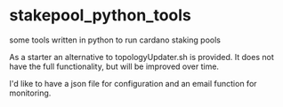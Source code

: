 # stakepool_python_tools
some tools written in python to run cardano staking pools

As a starter an alternative to topologyUpdater.sh is provided. It does not have the full functionality, but will be improved over time.

I'd like to have a json file for configuration and an email function for monitoring.

